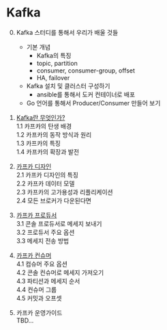 # Kafka

0. Kafka 스터디를 통해서 우리가 배울 것들
    - 기본 개념
      - Kafka의 특징
      - topic, partition
      - consumer, consumer-group, offset
      - HA, failover
    - Kafka 설치 및 클러스터 구성하기
      - ansible를 통해서 도커 컨테이너로 배포
    - Go 언어를 통해서 Producer/Consumer 만들어 보기

1. [Kafka란 무엇인가?](1_kafka.md)  
  1.1 카프카의 탄생 배경  
  1.2 카프카의 동작 방식과 원리  
  1.3 카프카의 특징  
  1.4 카프카의 확장과 발전

2. [카프카 디자인](2_kafka_design.md)  
  2.1 카프카 디자인의 특징  
  2.2 카프카 데이터 모델  
  2.3 카프카의 고가용성과 리플리케이션  
  2.4 모든 브로커가 다운된다면  

3. [카프카 프로듀서](3_kafka_producer.md)  
  3.1 콘솔 프로듀서로 메세지 보내기  
  3.2 프로듀서 주요 옵션  
  3.3 메세지 전송 방법  

4. [카프카 컨슈머](4_kafka_consumer.md)  
  4.1 컴슈머 주요 옵션  
  4.2 콘솔 컨슈머로 메세지 가져오기  
  4.3 파티션과 메세지 순서  
  4.4 컨슈머 그룹  
  4.5 커밋과 오프셋  

5. 카프카 운영가이드  
  TBD...  